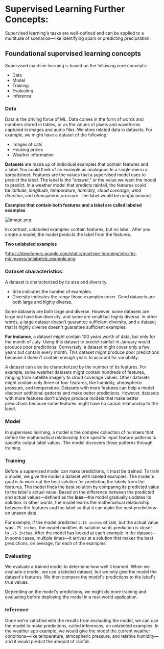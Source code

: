 # Supervised Learning Further Concepts:
Supervised learning's tasks are well-defined and can be applied to a multitude of scenarios—like identifying spam or predicting precipitation.

## Foundational supervised learning concepts

Supervised machine learning is based on the following core concepts:

- Data
- Model
- Training
- Evaluating
- Inference

### Data

Data is the driving force of ML. Data comes in the form of words and numbers stored in tables, or as the values of pixels and waveforms captured in images and audio files. We store related data in datasets. For example, we might have a dataset of the following:

- Images of cats
- Housing prices
- Weather information

**Datasets** are made up of individual examples that contain features and a label You could think of an example as analogous to a single row in a spreadsheet. Features are the values that a supervised model uses to predict the label. The label is the "answer," or the value we want the model to predict. In a weather model that predicts rainfall, the features could be *latitude*, *longitude*, *temperature*, *humidity*, *cloud coverage*, *wind direction*, and *atmospheric pressure*. The label would be *rainfall amount*.

**Examples that contain both features and a label are called labeled examples**

![image.png](attachment:563e4530-c579-46f7-8a74-5fb8f8b2d3af:image.png)

In contrast, unlabeled examples contain features, but no label. After you create a model, the model predicts the label from the features.

**Two unlabeled examples**

!https://developers.google.com/static/machine-learning/intro-to-ml/images/unlabeled_example.png

### Dataset characteristics:

A dataset is characterized by its size and diversity.

- Size indicates the number of examples.
- Diversity indicates the range those examples cover. Good datasets are both large and highly diverse.

Some datasets are both large and diverse. However, some datasets are large but have low diversity, and some are small but highly diverse. In other words, a large dataset doesn’t guarantee sufficient diversity, and a dataset that is highly diverse doesn't guarantee sufficient examples.

**For instance**, a dataset might contain 100 years worth of data, but only for the month of July. Using this dataset to predict rainfall in January would produce poor predictions. Conversely, a dataset might cover only a few years but contain every month. This dataset might produce poor predictions because it doesn't contain enough years to account for variability.

A dataset can also be characterized by the number of its features.
 For example, some weather datasets might contain hundreds of features, ranging from satellite imagery to cloud coverage values. Other datasets might contain only three or four features, like humidity, atmospheric pressure, and temperature. Datasets with more features can help a model discover additional patterns and make better predictions. However, datasets with more features don't *always* produce models that make better predictions because some features might have no causal relationship to the label.

### Model

In supervised learning, a model is the complex collection of numbers that define the mathematical relationship from specific input feature patterns to specific output label values. The model discovers these patterns through training.

### Training

Before a supervised model can make predictions, it must be trained. To train a model, we give the model a dataset with labeled examples. The model's goal is to work out the best solution for predicting the labels from the features. The model finds the best solution by comparing its predicted value to the label's actual value. Based on the difference between the predicted and actual values—defined as the **loss**—the model gradually updates its solution. In other words, the model learns the mathematical relationship between the features and the label so that it can make the best predictions on unseen data.

For example, if the model predicted `1.15 inches` of rain, but the actual value was `.75 inches`, the model modifies its solution so its prediction is closer to `.75 inches`. After the model has looked at each example in the dataset—in some cases, multiple times—it arrives at a solution that makes the best predictions, on average, for each of the examples.

### Evaluating

We evaluate a trained model to determine how well it learned. When we evaluate a model, we use a labeled dataset, but we only give the model the dataset's features. We then compare the model's predictions to the label's true values.

Depending on the model's predictions, we might do more training and evaluating before deploying the model in a real-world application.

### Inference

Once we're satisfied with the results from evaluating the model, we can use the model to make predictions, called inferences, on unlabeled examples. In the weather app example, we would give the model the current weather conditions—like temperature, atmospheric pressure, and relative humidity—and it would predict the amount of rainfall.